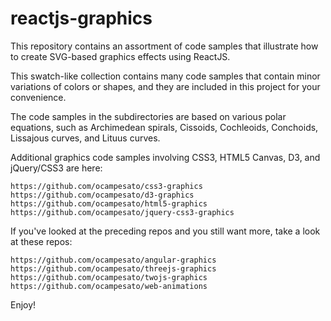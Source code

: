 reactjs-graphics
================

This repository contains an assortment of code samples that illustrate how to create SVG-based graphics effects using ReactJS.

This swatch-like collection contains many code samples that contain minor variations of colors or shapes, and they are included in this project for your convenience.

The code samples in the subdirectories are based on various polar equations, such as Archimedean spirals, Cissoids, Cochleoids, Conchoids, Lissajous curves, and Lituus curves.

Additional graphics code samples involving CSS3, HTML5 Canvas, D3, and jQuery/CSS3 are here: 
```
https://github.com/ocampesato/css3-graphics 
https://github.com/ocampesato/d3-graphics 
https://github.com/ocampesato/html5-graphics 
https://github.com/ocampesato/jquery-css3-graphics
```
If you've looked at the preceding repos and you still want more, take a look at these repos:
```
https://github.com/ocampesato/angular-graphics
https://github.com/ocampesato/threejs-graphics
https://github.com/ocampesato/twojs-graphics
https://github.com/ocampesato/web-animations
```
Enjoy!
